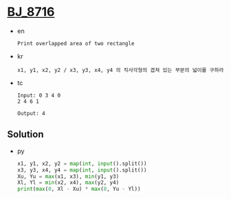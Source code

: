 # [BJ_8716](https://acmicpc.net/problem/8716)

* en

  ```en
  Print overlapped area of two rectangle
  ```

* kr

  ```kr
  x1, y1, x2, y2 / x3, y3, x4, y4 의 직사각형의 겹쳐 있는 부분의 넓이를 구하라
  ```

* tc

  ```tc
  Input: 0 3 4 0
  2 4 6 1

  Output: 4
  ```

## Solution

* py

  ```py
  x1, y1, x2, y2 = map(int, input().split())
  x3, y3, x4, y4 = map(int, input().split())
  Xu, Yu = max(x1, x3), min(y1, y3)
  Xl, Yl = min(x2, x4), max(y2, y4)
  print(max(0, Xl - Xu) * max(0, Yu - Yl))
  ```
